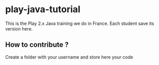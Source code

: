 # play-java-tutorial
This is the Play 2.x Java training we do in France. Each student save its version here.

## How to contribute ?

Create a folder with your username and store here your code
